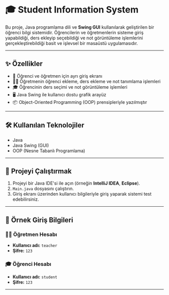 # 🎓 Student Information System

Bu proje, Java programlama dili ve **Swing GUI** kullanılarak geliştirilen bir öğrenci bilgi sistemidir. Öğrencilerin ve öğretmenlerin sisteme giriş yapabildiği, ders ekleyip seçebildiği ve not görüntüleme işlemlerini gerçekleştirebildiği basit ve işlevsel bir masaüstü uygulamasıdır.

---

## ✨ Özellikler

- 🔐 Öğrenci ve öğretmen için ayrı giriş ekranı
- 👨‍🏫 Öğretmenin öğrenci ekleme, ders ekleme ve not tanımlama işlemleri
- 🎓 Öğrencinin ders seçimi ve not görüntüleme işlemleri
- 🖥️ Java Swing ile kullanıcı dostu grafik arayüz
- 📦 Object-Oriented Programming (OOP) prensipleriyle yazılmıştır

---

## 🛠 Kullanılan Teknolojiler

- Java
- Java Swing (GUI)
- OOP (Nesne Tabanlı Programlama)

---

## 🚀 Projeyi Çalıştırmak

1. Projeyi bir Java IDE'si ile açın (örneğin **IntelliJ IDEA**, **Eclipse**).
2. `Main.java` dosyasını çalıştırın.
3. Giriş ekranı üzerinden kullanıcı bilgileriyle giriş yaparak sistemi test edebilirsiniz.

---

## 🔐 Örnek Giriş Bilgileri

### 👩‍🏫 Öğretmen Hesabı
- **Kullanıcı adı:** `teacher`
- **Şifre:** `123`

### 🎓 Öğrenci Hesabı
- **Kullanıcı adı:** `student`
- **Şifre:** `123`

---

